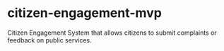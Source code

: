 # citizen-engagement-mvp

Citizen Engagement System that allows citizens to submit complaints or feedback on public services.
